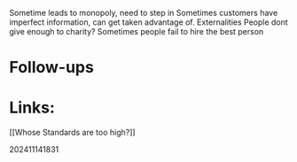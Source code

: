 
Sometime leads to monopoly, need to step in 
Sometimes customers have imperfect information, can get taken advantage of.
Externalities 
People dont give enough to charity?
Sometimes people fail to hire the best person

# Follow-ups


# Links: 
[[Whose Standards are too high?]]


202411141831
